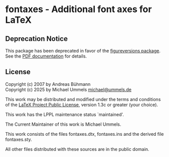 # fontaxes - Additional font axes for LaTeX

## Deprecation Notice

This package has been deprecated in favor of the
[figureversions package](https://github.com/ummels/figureversions).
See the
[PDF documentation](https://ummels.github.io/fontaxes/fontaxes.pdf)
for details.

## License

Copyright (c) 2007 by Andreas Bühmann  
Copyright (c) 2025 by Michael Ummels <michael@ummels.de>

This work may be distributed and modified under the terms and conditions of the
[LaTeX Project Public License](https://www.latex-project.org/lppl/),
version 1.3c or greater (your choice).

This work has the LPPL maintenance status `maintained'.

The Current Maintainer of this work is Michael Ummels.

This work consists of the files fontaxes.dtx, fontaxes.ins and
the derived file fontaxes.sty.

All other files distributed with these sources are in the public domain.
